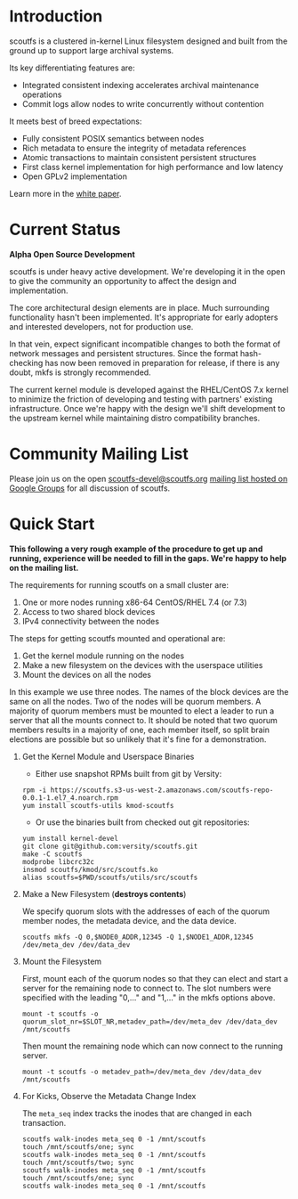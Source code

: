# Introduction

scoutfs is a clustered in-kernel Linux filesystem designed and built
from the ground up to support large archival systems.

Its key differentiating features are:

 - Integrated consistent indexing accelerates archival maintenance operations
 - Commit logs allow nodes to write concurrently without contention

It meets best of breed expectations:

 * Fully consistent POSIX semantics between nodes
 * Rich metadata to ensure the integrity of metadata references
 * Atomic transactions to maintain consistent persistent structures
 * First class kernel implementation for high performance and low latency
 * Open GPLv2 implementation
 
Learn more in the [white paper](https://docs.wixstatic.com/ugd/aaa89b_88a5cc84be0b4d1a90f60d8900834d28.pdf).

# Current Status

**Alpha Open Source Development**

scoutfs is under heavy active development.  We're developing it in the
open to give the community an opportunity to affect the design and
implementation.

The core architectural design elements are in place.  Much surrounding
functionality hasn't been implemented.  It's appropriate for early
adopters and interested developers, not for production use.

In that vein, expect significant incompatible changes to both the format
of network messages and persistent structures. Since the format hash-checking
has now been removed in preparation for release, if there is any doubt, mkfs
is strongly recommended.

The current kernel module is developed against the RHEL/CentOS 7.x
kernel to minimize the friction of developing and testing with partners'
existing infrastructure.  Once we're happy with the design we'll shift
development to the upstream kernel while maintaining distro
compatibility branches.

# Community Mailing List

Please join us on the open scoutfs-devel@scoutfs.org [mailing list
hosted on Google Groups](https://groups.google.com/a/scoutfs.org/forum/#!forum/scoutfs-devel)
for all discussion of scoutfs.

# Quick Start

**This following a very rough example of the procedure to get up and
running, experience will be needed to fill in the gaps.  We're happy to
help on the mailing list.**

The requirements for running scoutfs on a small cluster are:

 1. One or more nodes running x86-64 CentOS/RHEL 7.4 (or 7.3)
 2. Access to two shared block devices
 3. IPv4 connectivity between the nodes

The steps for getting scoutfs mounted and operational are:

 1. Get the kernel module running on the nodes
 2. Make a new filesystem on the devices with the userspace utilities
 3. Mount the devices on all the nodes

In this example we use three nodes.  The names of the block devices are
the same on all the nodes.  Two of the nodes will be quorum members.  A
majority of quorum members must be mounted to elect a leader to run a
server that all the mounts connect to.  It should be noted that two
quorum members results in a majority of one, each member itself, so
split brain elections are possible but so unlikely that it's fine for a
demonstration.

1. Get the Kernel Module and Userspace Binaries

   * Either use snapshot RPMs built from git by Versity:

   ```shell
   rpm -i https://scoutfs.s3-us-west-2.amazonaws.com/scoutfs-repo-0.0.1-1.el7_4.noarch.rpm
   yum install scoutfs-utils kmod-scoutfs
   ```

   * Or use the binaries built from checked out git repositories:

   ```shell
   yum install kernel-devel
   git clone git@github.com:versity/scoutfs.git
   make -C scoutfs
   modprobe libcrc32c
   insmod scoutfs/kmod/src/scoutfs.ko
   alias scoutfs=$PWD/scoutfs/utils/src/scoutfs
   ```

2. Make a New Filesystem (**destroys contents**)

   We specify quorum slots with the addresses of each of the quorum
   member nodes, the metadata device, and the data device.

   ```shell
   scoutfs mkfs -Q 0,$NODE0_ADDR,12345 -Q 1,$NODE1_ADDR,12345 /dev/meta_dev /dev/data_dev
   ```

3. Mount the Filesystem

   First, mount each of the quorum nodes so that they can elect and
   start a server for the remaining node to connect to.  The slot numbers
   were specified with the leading "0,..."  and "1,..." in the mkfs options
   above.

   ```shell
   mount -t scoutfs -o quorum_slot_nr=$SLOT_NR,metadev_path=/dev/meta_dev /dev/data_dev /mnt/scoutfs
   ```

   Then mount the remaining node which can now connect to the running server.

   ```shell
   mount -t scoutfs -o metadev_path=/dev/meta_dev /dev/data_dev /mnt/scoutfs
   ```

4. For Kicks, Observe the Metadata Change Index

   The `meta_seq` index tracks the inodes that are changed in each
   transaction.

   ```shell
   scoutfs walk-inodes meta_seq 0 -1 /mnt/scoutfs
   touch /mnt/scoutfs/one; sync
   scoutfs walk-inodes meta_seq 0 -1 /mnt/scoutfs
   touch /mnt/scoutfs/two; sync
   scoutfs walk-inodes meta_seq 0 -1 /mnt/scoutfs
   touch /mnt/scoutfs/one; sync
   scoutfs walk-inodes meta_seq 0 -1 /mnt/scoutfs
   ```
